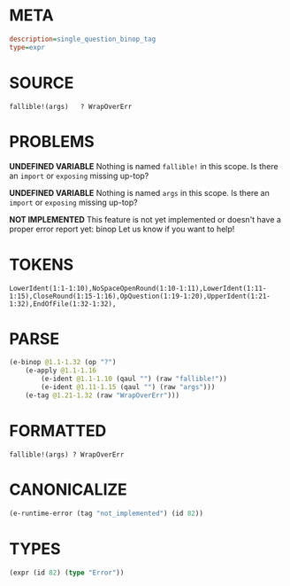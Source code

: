 # META
~~~ini
description=single_question_binop_tag
type=expr
~~~
# SOURCE
~~~roc
fallible!(args)   ? WrapOverErr
~~~
# PROBLEMS
**UNDEFINED VARIABLE**
Nothing is named `fallible!` in this scope.
Is there an `import` or `exposing` missing up-top?

**UNDEFINED VARIABLE**
Nothing is named `args` in this scope.
Is there an `import` or `exposing` missing up-top?

**NOT IMPLEMENTED**
This feature is not yet implemented or doesn't have a proper error report yet: binop
Let us know if you want to help!

# TOKENS
~~~zig
LowerIdent(1:1-1:10),NoSpaceOpenRound(1:10-1:11),LowerIdent(1:11-1:15),CloseRound(1:15-1:16),OpQuestion(1:19-1:20),UpperIdent(1:21-1:32),EndOfFile(1:32-1:32),
~~~
# PARSE
~~~clojure
(e-binop @1.1-1.32 (op "?")
	(e-apply @1.1-1.16
		(e-ident @1.1-1.10 (qaul "") (raw "fallible!"))
		(e-ident @1.11-1.15 (qaul "") (raw "args")))
	(e-tag @1.21-1.32 (raw "WrapOverErr")))
~~~
# FORMATTED
~~~roc
fallible!(args) ? WrapOverErr
~~~
# CANONICALIZE
~~~clojure
(e-runtime-error (tag "not_implemented") (id 82))
~~~
# TYPES
~~~clojure
(expr (id 82) (type "Error"))
~~~

